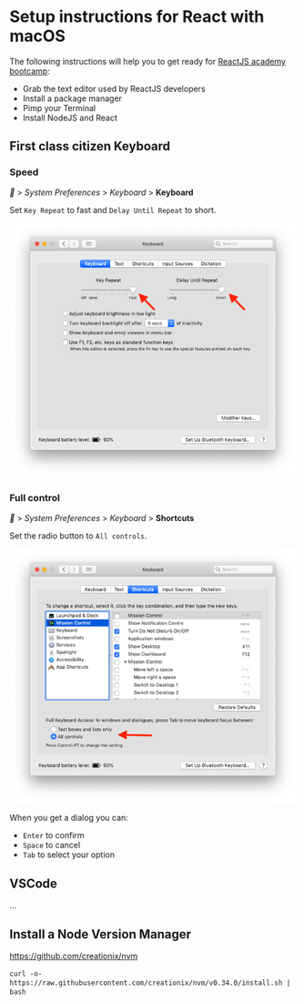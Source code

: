 # Setup instructions for React with macOS

The following instructions will help you to get ready for [ReactJS academy bootcamp](https://reactjs.academy/):

- Grab the text editor used by ReactJS developers
- Install a package manager
- Pimp your Terminal
- Install NodeJS and React

## First class citizen Keyboard

### Speed

__ > _System Preferences_ > _Keyboard_ > **Keyboard**

Set `Key Repeat` to fast and `Delay Until Repeat` to short.

![](images/macos-keyboard-speed.png)

### Full control

__ > _System Preferences_ > _Keyboard_ > **Shortcuts**

Set the radio button to `All controls`.

![](images/macos-keyboard-control.png)

When you get a dialog you can:

- `Enter` to confirm
- `Space` to cancel
- `Tab` to select your option

## VSCode

...

## Install a Node Version Manager

https://github.com/creationix/nvm

```console
curl -o- https://raw.githubusercontent.com/creationix/nvm/v0.34.0/install.sh | bash
```
